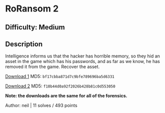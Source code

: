# RoRansom 2

## Difficulty: Medium

## Description

Intelligence informs us that the hacker has horrible memory, so they hid an asset in the game which has his passwords, and as far as we know, he has removed it from the game. Recover the asset.

[Download 1](https://vsctf.storage.googleapis.com/uploads/vsctf23_forensics.ad1) MD5: `bf17cbba871d7c9bfe789696ba5d6331`

[Download 2](https://vsctf.storage.googleapis.com/uploads/vsctf23_forensics.ad2) MD5: `f10b44d0a92f2026b428b81c0d553050`
 

**Note: the downloads are the same for all of the forensics.**

Author: neil | 11 solves / 493 points
